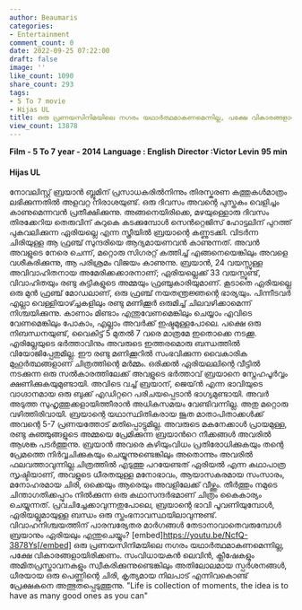 ```yaml
---
author: Beaumaris
categories:
- Entertainment
comment_count: 0
date: 2022-09-25 07:22:00
draft: false
image: ''
like_count: 1090
share_count: 293
tags:
- 5 To 7 movie
- Hijas UL
title: ഒരു പ്രണയസിനിമയിലെ നഗരം യഥാര്‍ത്ഥമാകണമെന്നില്ല, പക്ഷേ വികാരങ്ങളായിരിക്കണം
view_count: 13878
---
```


**Film - 5 To 7** **year - 2014** **Language : English** **Director :Victor Levin** **95 min**

#### **Hijas UL**

നോവലിസ്റ്റ് ബ്രയാന്‍ ബ്ലൂമിന് പ്രസാധകരില്‍നിന്നും തിരസ്കരണ കത്തുകൾമാത്രം ലഭിക്കുന്നതിൽ അളവറ്റ നിരാശയുണ്ട്. ഒരു ദിവസം അവന്റെ പുസ്തകം വെളിച്ചം കാണുമെന്നവൻ പ്രതീക്ഷിക്കുന്നു. അങ്ങനെയിരിക്കെ, മഴയുള്ളൊരു ദിവസം തിരക്കേറിയ തെരുവിന് കുറുകെ കടക്കുമ്പോള്‍ സെന്‍റ്റെജിസ് ഹോട്ടലിന് പുറത്ത് പുകവലിക്കുന്ന ഏരിയല്ലെ എന്ന സ്ത്രീയിൽ ബ്രയാന്റെ കണ്ണുടക്കി. വിടര്‍ന്ന ചിരിയുള്ള ആ ഫ്രഞ്ച് സുന്ദരിയെ ആദ്യമായണവൻ കാണുന്നത്. അവന്‍ അവളുടെ നേരെ ചെന്ന്, മറ്റൊരു സിഗരറ്റ് കത്തിച്ച് എങ്ങനെയെങ്കിലും അവളെ വശീകരിക്കുന്നു, ആ പരിശ്രമം വിജയം കാണുന്നു. ബ്രയാന്‍, 24 വയസ്സുള്ള അവിവാഹിതനായ അമേരിക്കക്കാരനാണ്; ഏരിയല്ലെക്ക് 33 വയസ്സുണ്ട്, വിവാഹിതയും രണ്ടു കുട്ടികളുടെ അമ്മയും ഫ്രഞ്ചുകാരിയുമാണ്. കൂടാതെ ഏരിയല്ലെ ഒരു മുന്‍ ഫ്രഞ്ച് മോഡലാണ്, ഒരു ഫ്രഞ്ച് നയതന്ത്രജ്ഞന്റെ ഭാര്യയും. പിന്നീടവര്‍ എല്ലാ വെള്ളിയാഴ്ച്ചകളിലും രണ്ടു മണിക്കൂര്‍ ഒരുമിച്ച് ചിലവഴിക്കാമെന്ന് നിശ്ചയിക്കുന്നു. കാണാം മിണ്ടാം എന്തുവേണമെങ്കിലും ചെയ്യാം എവിടെ വേണമെങ്കിലും പോകാം, എല്ലാം അവര്‍ക്ക് ഇഷ്ടമുള്ളപോലെ. പക്ഷെ ഒരു നിബന്ധനയുണ്ട്, വൈകിട്ട് 5 മുതല്‍ 7 വരെ മാത്രമേ ഇതൊക്കെ നടക്കൂ. എരില്ലേയുടെ ഭര്‍ത്താവിനും അവരുടെ ഇത്തരമൊരു ബന്ധത്തിൽ വിയോജിപ്പേതുമില്ല. ഈ രണ്ടു മണിക്കൂറിൽ സംഭവിക്കുന്ന വൈകാരിക മുഹൂർത്ഥങ്ങളാണ് ചിത്രത്തിന്റെ മർമ്മം. ഒരിക്കൽ ഏരിയലലിന്റെ വീട്ടില്‍ നടക്കുന്ന ഒരു സല്‍കാരത്തിലേക്ക് അവളുടെ ഭര്‍ത്താവ് ബ്രയാനെ സ്നേഹപൂര്‍വ്വം ക്ഷണിക്കുകയുമുണ്ടായി. അവിടെ വച്ച് ബ്രയാന്, ജെയ്ന്‍ എന്ന ഭാവിയുടെ വാഗ്ദാനമായ ഒരു ബുക്ക് എഡിറ്ററെ പരിചയപ്പെടാൻ ഭാഗ്യമുണ്ടായി. അവർ അടുത്ത സുഹൃത്തുക്കളായിത്തീരാൻ അധികസമയം വേണ്ടിവന്നില്ല. അതു മറ്റൊരു വഴിത്തിരിവായി. ബ്രയാന്റെ യഥാസ്ഥിതികരായ ജൂത മാതാപിതാക്കൾക്ക് അവന്റെ 5-7 പ്രണയത്തോട് മതിപ്പൊട്ടുമില്ല. അവരുടെ മകനേക്കാൾ പ്രായമുള്ള, രണ്ടു കുഞ്ഞുങ്ങളുടെ അമ്മയെ പ്രേമിക്കുന്ന ബ്രയാന്‍റെ നീക്കങ്ങൾ അവരിൽ ആശങ്ക പടർത്തുന്നു. ബ്രയാൻ അവരെ കഴിയുംവിധം പ്രതിരോധിക്കുകയും തന്റെ പ്രേമത്തെ നിർവ്വചിക്കുകയും ചെയ്യുന്നുണ്ടെങ്കിലും അതൊന്നും അവരിൽ ഫലവത്താവുന്നില്ല.ചിത്രത്തില്‍ എടുത്തു പറയേണ്ടത് ഏരിയല്‍ എന്ന കഥാപാത്ര സൃഷ്ടിയാണ്, അവളുടെ ധീരതയുള്ള മനോഭാവം, ആയാസകരമായ സംസാരം, മനോഹരമായ ചിരി, ഒക്കെയും ആരെയും അവളിലേക്ക് വീഴ്ത്തും. തീര്‍ത്തും നമുടെ ചിന്താഗതിക്കപ്പുറം നില്‍ക്കുന്ന ഒരു കഥാസന്ദര്‍ഭമാണ് ചിത്രം കൈകാര്യം ചെയ്യുന്നത്. പ്രവചിച്ചേക്കാവുന്നതുപോലെ, ബ്രയാന്റെ ഭാവി പൂവണിയുമ്പോള്‍, ഏരിയല്ലുമായുള്ള ബന്ധം ഒരു സ്തംഭനാവസ്ഥയിലാവുന്നുണ്ട്. വിവാഹനിശ്ചയത്തിന് പാരമ്പര്യേതര മാർഗങ്ങൾ തേടാനാവാതെവരുമ്പോള്‍ ബ്രയാനും ഏരിയലും എന്തുചെയ്യും? [embed]https://youtu.be/NcfQ-3878Ys[/embed] ഒരു പ്രണയസിനിമയിലെ നഗരം യഥാര്‍ത്ഥമാകണമെന്നില്ല, പക്ഷേ വികാരങ്ങളായിരിക്കണം. സംവിധായകൻ ലെവിന്‍, ക്ലീഷേകളും അമിതപ്രസ്താവനകളും സ്വീകരിക്കുന്നുണ്ടെങ്കിലും അതിലോലമായ സ്പര്‍ശനങ്ങള്‍, ധീരയായ ഒരു പെണ്ണിന്റെ ചിരി, കൃത്യമായ നിലപാട് എന്നിവകൊണ്ട് പ്രേക്ഷകനെ അത്ഭുതപ്പെടുത്തുന്നു. "Life is collection of moments, the idea is to have as many good ones as you can" &nbsp;